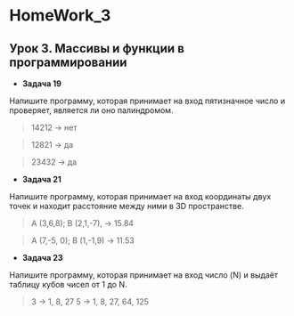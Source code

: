 # HomeWork_3

## Урок 3. Массивы и функции в программировании

* **Задача 19**

Напишите программу, которая принимает на вход пятизначное число и проверяет, является ли оно палиндромом.

>14212 -> нет

>12821 -> да

>23432 -> да

* **Задача 21**

Напишите программу, которая принимает на вход координаты двух точек и находит расстояние между ними в 3D пространстве.

>A (3,6,8); B (2,1,-7), -> 15.84

>A (7,-5, 0); B (1,-1,9) -> 11.53

* **Задача 23**

Напишите программу, которая принимает на вход число (N) и выдаёт таблицу кубов чисел от 1 до N.

>3 -> 1, 8, 27
>5 -> 1, 8, 27, 64, 125
